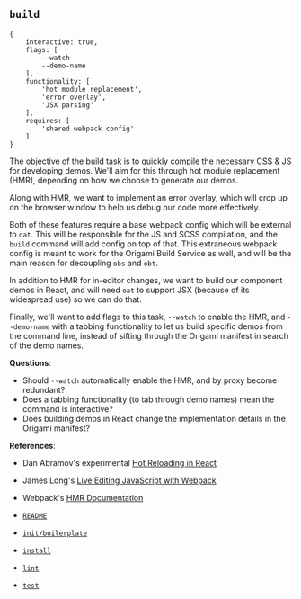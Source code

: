 ## `build`

```
{
	interactive: true,
	flags: [
		--watch
		--demo-name
	],
	functionality: [
		'hot module replacement',
		'error overlay',
		'JSX parsing'
	],
	requires: [
		'shared webpack config'
	]
}
```

The objective of the build task is to quickly compile the necessary CSS & JS for developing demos. We'll aim for this through hot module replacement (HMR), depending on how we choose to generate our demos.

Along with HMR, we want to implement an error overlay, which will crop up on the browser window to help us debug our code more effectively.

Both of these features require a base webpack config which will be external to `oat`. This will be responsible for the JS and SCSS compilation, and the `build` command will add config on top of that. This extraneous webpack config is meant to work for the Origami Build Service as well, and will be the main reason for decoupling `obs` and `obt`.

In addition to HMR for in-editor changes, we want to build our component demos in React, and will need `oat` to support JSX (because of its widespread use) so we can do that.

Finally, we'll want to add flags to this task, `--watch` to enable the HMR, and `--demo-name` with a tabbing functionality to let us build specific demos from the command line, instead of sifting through the Origami manifest in search of the demo names.

**Questions**:
- Should `--watch` automatically enable the HMR, and by proxy become redundant?
- Does a tabbing functionality (to tab through demo names) mean the command is interactive?
- Does building demos in React change the implementation details in the Origami manifest?

**References**:

- Dan Abramov's experimental [Hot Reloading in React](https://medium.com/@dan_abramov/hot-reloading-in-react-1140438583bf)
- James Long's [Live Editing JavaScript with Webpack](https://jlongster.com/Backend-Apps-with-Webpack--Part-III)
- Webpack's [HMR Documentation](https://webpack.js.org/concepts/hot-module-replacement/#src/components/Sidebar/Sidebar.jsx)

- [`README`](../../README.md)
- [`init/boilerplate`](./INIT-BOILERPLATE.md)
- [`install`](./INSTALL.md)
- [`lint`](./LINT.md)
- [`test`](./TEST.md)
